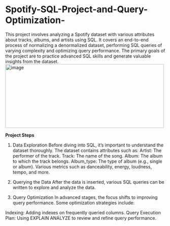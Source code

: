 # Spotify-SQL-Project-and-Query-Optimization-

This project involves analyzing a Spotify dataset with various attributes about tracks, albums, and artists using SQL. It covers an end-to-end process of normalizing a denormalized dataset, performing SQL queries of varying complexity and optimizing query performance. The primary goals of the project are to practice advanced SQL skills and generate valuable insights from the dataset.
<img width="500" height="200" alt="image" src="https://github.com/user-attachments/assets/61ed3764-c3a6-4a4e-95c9-0f8e8746ee6e" />

**Project Steps**

1. Data Exploration
Before diving into SQL, it’s important to understand the dataset thoroughly. The dataset contains attributes such as:
Artist: The performer of the track.
Track: The name of the song.
Album: The album to which the track belongs.
Album_type: The type of album (e.g., single or album).
Various metrics such as danceability, energy, loudness, tempo, and more.

2. Querying the Data
After the data is inserted, various SQL queries can be written to explore and analyze the data. 

3. Query Optimization
In advanced stages, the focus shifts to improving query performance. Some optimization strategies include:

Indexing: Adding indexes on frequently queried columns.
Query Execution Plan: Using EXPLAIN ANALYZE to review and refine query performance.


